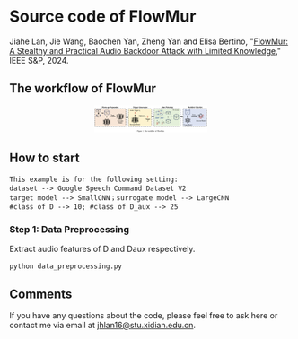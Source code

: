 # Source code of FlowMur
Jiahe Lan, Jie Wang, Baochen Yan, Zheng Yan and Elisa Bertino, "[FlowMur: A Stealthy and Practical Audio Backdoor Attack with Limited Knowledge](https://www.computer.org/csdl/proceedings-article/sp/2024/313000a148/1Ub245RZpo4)," IEEE S&P, 2024.
## The workflow of FlowMur
<div align="center">
    <img src="./Workflow.png" width="40%">
</div>

## How to start
```shell
This example is for the following setting:
dataset --> Google Speech Command Dataset V2
target model --> SmallCNN；surrogate model --> LargeCNN
#class of D --> 10; #class of D_aux --> 25
```
### Step 1: Data Preprocessing
Extract audio features of D and Daux respectively.
```shell
python data_preprocessing.py
```
## Comments
If you have any questions about the code, please feel free to ask here or contact me via email at <jhlan16@stu.xidian.edu.cn>.

